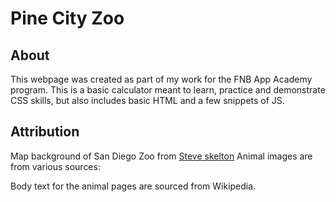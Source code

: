 # Pine City Zoo
## About
This webpage was created as part of my work for the FNB App Academy program. This is a basic calculator meant to learn, practice and demonstrate CSS skills, but also includes basic HTML and a few snippets of JS.

## Attribution
Map background of San Diego Zoo from [Steve skelton](https://www.steveskelton.com/)
Animal images are from various sources:

Body text for the animal pages are sourced from Wikipedia.